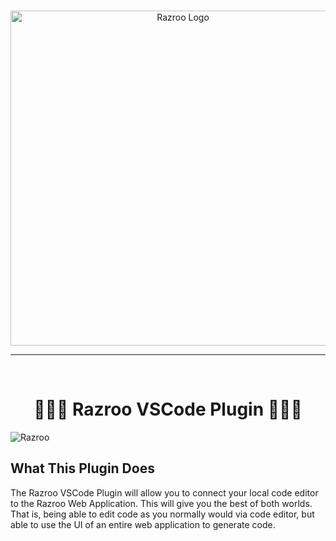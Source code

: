 <br>

<p align="center">
  <img alt="Razroo Logo" src="https://assets.razroo.com/Razroo_6_18e473f9be.png" width="536"/>
</p>

<hr>
<br>

<h1 align="center">
  🚀🚀🚀 Razroo VSCode Plugin 🚀🚀🚀
</h1>

![Razroo](https://assets.razroo.com/razroo_homepage_screenshot_b0041c7e87.png)


## What This Plugin Does

The Razroo VSCode Plugin will allow you to connect your local code editor to the Razroo Web Application. This will give you the best of both worlds. That is, being able to edit code as you normally would via code editor, but able to use the UI of an entire web application to generate code.

